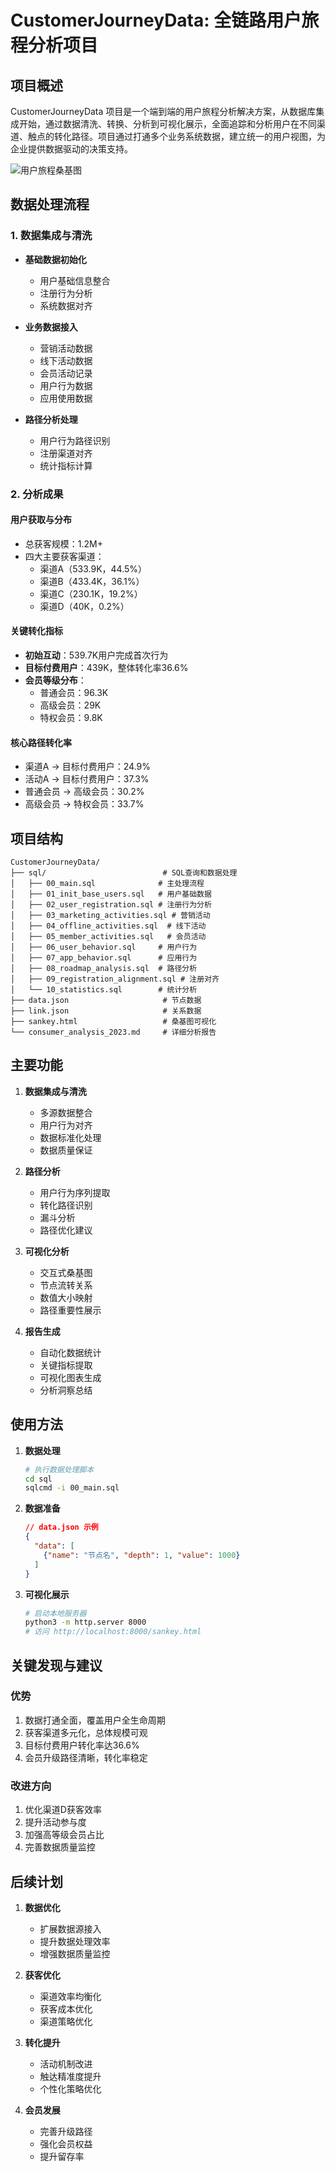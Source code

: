 # CustomerJourneyData: 全链路用户旅程分析项目

## 项目概述

CustomerJourneyData 项目是一个端到端的用户旅程分析解决方案，从数据库集成开始，通过数据清洗、转换、分析到可视化展示，全面追踪和分析用户在不同渠道、触点的转化路径。项目通过打通多个业务系统数据，建立统一的用户视图，为企业提供数据驱动的决策支持。

![用户旅程桑基图](./sankey_diagram.png)

## 数据处理流程

### 1. 数据集成与清洗
- **基础数据初始化**
  - 用户基础信息整合
  - 注册行为分析
  - 系统数据对齐

- **业务数据接入**
  - 营销活动数据
  - 线下活动数据
  - 会员活动记录
  - 用户行为数据
  - 应用使用数据

- **路径分析处理**
  - 用户行为路径识别
  - 注册渠道对齐
  - 统计指标计算

### 2. 分析成果

#### 用户获取与分布
- 总获客规模：1.2M+
- 四大主要获客渠道：
  - 渠道A（533.9K，44.5%）
  - 渠道B（433.4K，36.1%）
  - 渠道C（230.1K，19.2%）
  - 渠道D（40K，0.2%）

#### 关键转化指标
- **初始互动**：539.7K用户完成首次行为
- **目标付费用户**：439K，整体转化率36.6%
- **会员等级分布**：
  - 普通会员：96.3K
  - 高级会员：29K
  - 特权会员：9.8K

#### 核心路径转化率
- 渠道A → 目标付费用户：24.9%
- 活动A → 目标付费用户：37.3%
- 普通会员 → 高级会员：30.2%
- 高级会员 → 特权会员：33.7%

## 项目结构

```
CustomerJourneyData/
├── sql/                          # SQL查询和数据处理
│   ├── 00_main.sql              # 主处理流程
│   ├── 01_init_base_users.sql   # 用户基础数据
│   ├── 02_user_registration.sql # 注册行为分析
│   ├── 03_marketing_activities.sql # 营销活动
│   ├── 04_offline_activities.sql  # 线下活动
│   ├── 05_member_activities.sql   # 会员活动
│   ├── 06_user_behavior.sql     # 用户行为
│   ├── 07_app_behavior.sql      # 应用行为
│   ├── 08_roadmap_analysis.sql  # 路径分析
│   ├── 09_registration_alignment.sql # 注册对齐
│   └── 10_statistics.sql        # 统计分析
├── data.json                     # 节点数据
├── link.json                     # 关系数据
├── sankey.html                   # 桑基图可视化
└── consumer_analysis_2023.md     # 详细分析报告
```

## 主要功能

1. **数据集成与清洗**
   - 多源数据整合
   - 用户行为对齐
   - 数据标准化处理
   - 数据质量保证

2. **路径分析**
   - 用户行为序列提取
   - 转化路径识别
   - 漏斗分析
   - 路径优化建议

3. **可视化分析**
   - 交互式桑基图
   - 节点流转关系
   - 数值大小映射
   - 路径重要性展示

4. **报告生成**
   - 自动化数据统计
   - 关键指标提取
   - 可视化图表生成
   - 分析洞察总结

## 使用方法

1. **数据处理**
   ```bash
   # 执行数据处理脚本
   cd sql
   sqlcmd -i 00_main.sql
   ```

2. **数据准备**
   ```json
   // data.json 示例
   {
     "data": [
       {"name": "节点名", "depth": 1, "value": 1000}
     ]
   }
   ```

3. **可视化展示**
   ```bash
   # 启动本地服务器
   python3 -m http.server 8000
   # 访问 http://localhost:8000/sankey.html
   ```

## 关键发现与建议

### 优势
1. 数据打通全面，覆盖用户全生命周期
2. 获客渠道多元化，总体规模可观
3. 目标付费用户转化率达36.6%
4. 会员升级路径清晰，转化率稳定

### 改进方向
1. 优化渠道D获客效率
2. 提升活动参与度
3. 加强高等级会员占比
4. 完善数据质量监控

## 后续计划

1. **数据优化**
   - 扩展数据源接入
   - 提升数据处理效率
   - 增强数据质量监控

2. **获客优化**
   - 渠道效率均衡化
   - 获客成本优化
   - 渠道策略优化

3. **转化提升**
   - 活动机制改进
   - 触达精准度提升
   - 个性化策略优化

4. **会员发展**
   - 完善升级路径
   - 强化会员权益
   - 提升留存率

